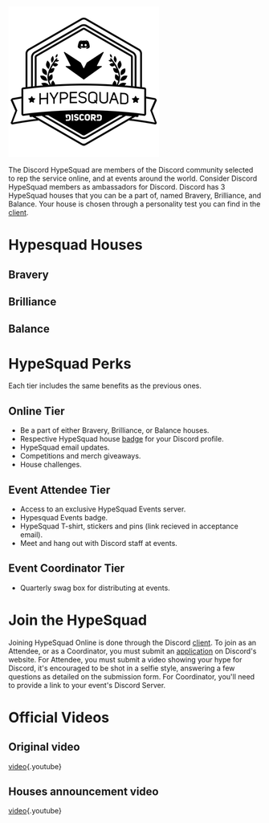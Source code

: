 <!-- TITLE: HypeSquad -->
<!-- SUBTITLE: Are you Hyped? Because I'm feeling super duper hyped to tell you about this really cool thing! -->

![Hypesquadsmall](/uploads/hypesquad/hypesquadsmall.png "Full HypeSquad Badge")

The Discord HypeSquad are members of the Discord community selected to rep the service online, and at events around the world. Consider Discord HypeSquad members as ambassadors for Discord. 
Discord has 3 HypeSquad houses that you can be a part of, named Bravery, Brilliance, and Balance. Your house is chosen through a personality test you can find in the [client](https://discordapp.com/settings/hypesquad-online).
# Hypesquad Houses
## Bravery

## Brilliance

## Balance

# HypeSquad Perks
Each tier includes the same benefits as the previous ones.

## Online Tier
* Be a part of either Bravery, Brilliance, or Balance houses.
* Respective HypeSquad house [badge](/badges) for your Discord profile.
* HypeSquad email updates.
* Competitions and merch giveaways.
* House challenges.

## Event Attendee Tier
* Access to an exclusive HypeSquad Events server.
* Hypesquad Events badge.
* HypeSquad T-shirt, stickers and pins (link recieved in acceptance email).
* Meet and hang out with Discord staff at events.

## Event Coordinator Tier
* Quarterly swag box for distributing at events.

# Join the HypeSquad
Joining HypeSquad Online is done through the Discord [client](https://discordapp.com/settings/hypesquad-online). To join as an Attendee, or as a Coordinator, you must submit an [application](https://discordapp.com/hypesquad) on Discord's website. For Attendee, you must submit a video showing your hype for Discord, it's encouraged to be shot in a selfie style, answering a few questions as detailed on the submission form. For Coordinator, you'll need to provide a link to your event's Discord Server.

# Official Videos

## Original video
[video](https://www.youtube.com/watch?v=rXZkTT-5m9o){.youtube}

## Houses announcement video
[video](https://www.youtube.com/watch?v=SWzB1mx2o5k){.youtube}